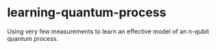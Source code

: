 # learning-quantum-process
Using very few measurements to learn an effective model of an n-qubit quantum process.
